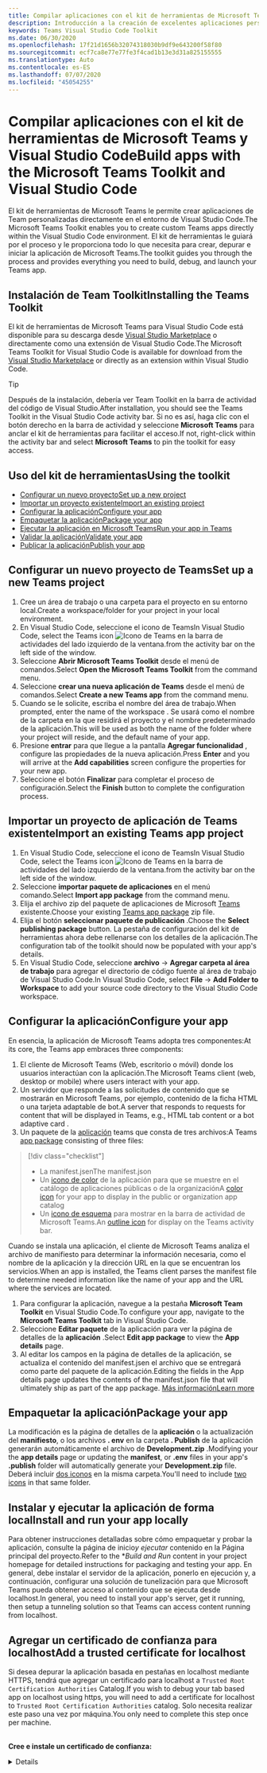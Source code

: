```yaml
---
title: Compilar aplicaciones con el kit de herramientas de Microsoft Teams y Visual Studio Code
description: Introducción a la creación de excelentes aplicaciones personalizadas directamente en Visual Studio Code con el kit de herramientas de Microsoft Teams
keywords: Teams Visual Studio Code Toolkit
ms.date: 06/30/2020
ms.openlocfilehash: 17f21d1656b32074318030b9df9e643200f58f80
ms.sourcegitcommit: ecf7ca8e77e77fe3f4cad1b13e3d31a825155555
ms.translationtype: Auto
ms.contentlocale: es-ES
ms.lasthandoff: 07/07/2020
ms.locfileid: "45054255"
---
```

# <a name="build-apps-with-the-microsoft-teams-toolkit-and-visual-studio-code"></a><span data-ttu-id="38f2e-104">Compilar aplicaciones con el kit de herramientas de Microsoft Teams y Visual Studio Code</span><span class="sxs-lookup"><span data-stu-id="38f2e-104">Build apps with the Microsoft Teams Toolkit and Visual Studio Code</span></span>

<span data-ttu-id="38f2e-105">El kit de herramientas de Microsoft Teams le permite crear aplicaciones de Team personalizadas directamente en el entorno de Visual Studio Code.</span><span class="sxs-lookup"><span data-stu-id="38f2e-105">The Microsoft Teams Toolkit enables you to create custom Teams apps directly within the Visual Studio Code environment.</span></span> <span data-ttu-id="38f2e-106">El kit de herramientas le guiará por el proceso y le proporciona todo lo que necesita para crear, depurar e iniciar la aplicación de Microsoft Teams.</span><span class="sxs-lookup"><span data-stu-id="38f2e-106">The toolkit guides you through the process and provides everything you need to build, debug, and launch your Teams app.</span></span>

## <a name="installing-the-teams-toolkit"></a><span data-ttu-id="38f2e-107">Instalación de Team Toolkit</span><span class="sxs-lookup"><span data-stu-id="38f2e-107">Installing the Teams Toolkit</span></span>

<span data-ttu-id="38f2e-108">El kit de herramientas de Microsoft Teams para Visual Studio Code está disponible para su descarga desde [Visual Studio Marketplace](https://aka.ms/teams-toolkit) o directamente como una extensión de Visual Studio Code.</span><span class="sxs-lookup"><span data-stu-id="38f2e-108">The Microsoft Teams Toolkit for Visual Studio Code is available for download from the [Visual Studio Marketplace](https://aka.ms/teams-toolkit) or directly as an extension within Visual Studio Code.</span></span>

> [!TIP]
> <span data-ttu-id="38f2e-109">Después de la instalación, debería ver Team Toolkit en la barra de actividad del código de Visual Studio.</span><span class="sxs-lookup"><span data-stu-id="38f2e-109">After installation, you should see the Teams Toolkit in the Visual Studio Code activity bar.</span></span> <span data-ttu-id="38f2e-110">Si no es así, haga clic con el botón derecho en la barra de actividad y seleccione **Microsoft Teams** para anclar el kit de herramientas para facilitar el acceso.</span><span class="sxs-lookup"><span data-stu-id="38f2e-110">If not, right-click within the activity bar and select **Microsoft Teams** to pin the toolkit for easy access.</span></span>

## <a name="using-the-toolkit"></a><span data-ttu-id="38f2e-111">Uso del kit de herramientas</span><span class="sxs-lookup"><span data-stu-id="38f2e-111">Using the toolkit</span></span>

- [<span data-ttu-id="38f2e-112">Configurar un nuevo proyecto</span><span class="sxs-lookup"><span data-stu-id="38f2e-112">Set up a new project</span></span>](#set-up-a-new-teams-project)
- [<span data-ttu-id="38f2e-113">Importar un proyecto existente</span><span class="sxs-lookup"><span data-stu-id="38f2e-113">Import an existing project</span></span>](#import-an-existing-teams-app-project)
- [<span data-ttu-id="38f2e-114">Configurar la aplicación</span><span class="sxs-lookup"><span data-stu-id="38f2e-114">Configure your app</span></span>](#configure-your-app)
- [<span data-ttu-id="38f2e-115">Empaquetar la aplicación</span><span class="sxs-lookup"><span data-stu-id="38f2e-115">Package your app</span></span>](#package-your-app)
- [<span data-ttu-id="38f2e-116">Ejecutar la aplicación en Microsoft Teams</span><span class="sxs-lookup"><span data-stu-id="38f2e-116">Run your app in Teams</span></span>](#run-your-app-in-teams)
- [<span data-ttu-id="38f2e-117">Validar la aplicación</span><span class="sxs-lookup"><span data-stu-id="38f2e-117">Validate your app</span></span>](#validate-your-app)
- [<span data-ttu-id="38f2e-118">Publicar la aplicación</span><span class="sxs-lookup"><span data-stu-id="38f2e-118">Publish your app</span></span>](#publish-your-app-to-teams)

## <a name="set-up-a-new-teams-project"></a><span data-ttu-id="38f2e-119">Configurar un nuevo proyecto de Teams</span><span class="sxs-lookup"><span data-stu-id="38f2e-119">Set up a new Teams project</span></span>

1. <span data-ttu-id="38f2e-120">Cree un área de trabajo o una carpeta para el proyecto en su entorno local.</span><span class="sxs-lookup"><span data-stu-id="38f2e-120">Create a workspace/folder for your project in your local environment.</span></span>
1. <span data-ttu-id="38f2e-121">En Visual Studio Code, seleccione el icono de Teams</span><span class="sxs-lookup"><span data-stu-id="38f2e-121">In Visual Studio Code, select the Teams icon</span></span> ![Icono de Teams](../assets/icons/favicon-16x16.png) <span data-ttu-id="38f2e-123">en la barra de actividades del lado izquierdo de la ventana.</span><span class="sxs-lookup"><span data-stu-id="38f2e-123">from the activity bar on the left side of the window.</span></span>
1. <span data-ttu-id="38f2e-124">Seleccione **Abrir Microsoft Teams Toolkit** desde el menú de comandos.</span><span class="sxs-lookup"><span data-stu-id="38f2e-124">Select **Open the Microsoft Teams Toolkit** from the command menu.</span></span>
1. <span data-ttu-id="38f2e-125">Seleccione **crear una nueva aplicación de Teams** desde el menú de comandos.</span><span class="sxs-lookup"><span data-stu-id="38f2e-125">Select **Create a new Teams app** from the command menu.</span></span>
1. <span data-ttu-id="38f2e-126">Cuando se le solicite, escriba el nombre del área de trabajo.</span><span class="sxs-lookup"><span data-stu-id="38f2e-126">When prompted, enter the name of the workspace .</span></span> <span data-ttu-id="38f2e-127">Se usará como el nombre de la carpeta en la que residirá el proyecto y el nombre predeterminado de la aplicación.</span><span class="sxs-lookup"><span data-stu-id="38f2e-127">This will be used as both the name of the folder where your project will reside, and the default name of your app.</span></span>
1. <span data-ttu-id="38f2e-128">Presione **entrar** para que llegue a la pantalla **Agregar funcionalidad** , configure las propiedades de la nueva aplicación.</span><span class="sxs-lookup"><span data-stu-id="38f2e-128">Press **Enter** and you will arrive at the **Add capabilities** screen configure the properties for your new app.</span></span>
1. <span data-ttu-id="38f2e-129">Seleccione el botón **Finalizar** para completar el proceso de configuración.</span><span class="sxs-lookup"><span data-stu-id="38f2e-129">Select the **Finish** button to complete the configuration process.</span></span>

## <a name="import-an-existing-teams-app-project"></a><span data-ttu-id="38f2e-130">Importar un proyecto de aplicación de Teams existente</span><span class="sxs-lookup"><span data-stu-id="38f2e-130">Import an existing Teams app project</span></span>

1. <span data-ttu-id="38f2e-131">En Visual Studio Code, seleccione el icono de Teams</span><span class="sxs-lookup"><span data-stu-id="38f2e-131">In Visual Studio Code, select the Teams icon</span></span> ![Icono de Teams](../assets/icons/favicon-16x16.png) <span data-ttu-id="38f2e-133">en la barra de actividades del lado izquierdo de la ventana.</span><span class="sxs-lookup"><span data-stu-id="38f2e-133">from the activity bar on the left side of the window.</span></span>
1. <span data-ttu-id="38f2e-134">Seleccione **importar paquete de aplicaciones** en el menú comando.</span><span class="sxs-lookup"><span data-stu-id="38f2e-134">Select **Import app package** from the command menu.</span></span>
1. <span data-ttu-id="38f2e-135">Elija el archivo zip del paquete de aplicaciones de Microsoft [Teams](../concepts/build-and-test/apps-package.md) existente.</span><span class="sxs-lookup"><span data-stu-id="38f2e-135">Choose your existing [Teams app package](../concepts/build-and-test/apps-package.md) zip file.</span></span>
1. <span data-ttu-id="38f2e-136">Elija el botón **seleccionar paquete de publicación** .</span><span class="sxs-lookup"><span data-stu-id="38f2e-136">Choose the **Select publishing package** button.</span></span> <span data-ttu-id="38f2e-137">La pestaña de configuración del kit de herramientas ahora debe rellenarse con los detalles de la aplicación.</span><span class="sxs-lookup"><span data-stu-id="38f2e-137">The configuration tab of the toolkit should now be populated with your app's details.</span></span>
1. <span data-ttu-id="38f2e-138">En Visual Studio Code, seleccione **archivo**  ->  **Agregar carpeta al área de trabajo** para agregar el directorio de código fuente al área de trabajo de Visual Studio Code.</span><span class="sxs-lookup"><span data-stu-id="38f2e-138">In Visual Studio Code, select **File** -> **Add Folder to Workspace** to add your source code directory to the Visual Studio Code workspace.</span></span>

## <a name="configure-your-app"></a><span data-ttu-id="38f2e-139">Configurar la aplicación</span><span class="sxs-lookup"><span data-stu-id="38f2e-139">Configure your app</span></span>

<span data-ttu-id="38f2e-140">En esencia, la aplicación de Microsoft Teams adopta tres componentes:</span><span class="sxs-lookup"><span data-stu-id="38f2e-140">At its core, the Teams app embraces three components:</span></span>

  1. <span data-ttu-id="38f2e-141">El cliente de Microsoft Teams (Web, escritorio o móvil) donde los usuarios interactúan con la aplicación.</span><span class="sxs-lookup"><span data-stu-id="38f2e-141">The Microsoft Teams client (web, desktop or mobile) where users interact with your app.</span></span>
  1. <span data-ttu-id="38f2e-142">Un servidor que responde a las solicitudes de contenido que se mostrarán en Microsoft Teams, por ejemplo, contenido de la ficha HTML o una tarjeta adaptable de bot.</span><span class="sxs-lookup"><span data-stu-id="38f2e-142">A server that responds to requests for content that will be displayed in Teams, e.g., HTML tab content or a bot adaptive card .</span></span>
  1. <span data-ttu-id="38f2e-143">Un paquete de la [aplicación](/concepts/build-and-test/apps-package.md) teams que consta de tres archivos:</span><span class="sxs-lookup"><span data-stu-id="38f2e-143">A Teams [app package](/concepts/build-and-test/apps-package.md) consisting of three files:</span></span>

  > [!div class="checklist"]
  >
  > - <span data-ttu-id="38f2e-144">La manifest.jsen</span><span class="sxs-lookup"><span data-stu-id="38f2e-144">The manifest.json</span></span> 
  > - <span data-ttu-id="38f2e-145">Un [icono de color](../resources/schema/manifest-schema.md#icons) de la aplicación para que se muestre en el catálogo de aplicaciones públicas o de la organización</span><span class="sxs-lookup"><span data-stu-id="38f2e-145">A [color icon](../resources/schema/manifest-schema.md#icons) for your app to display in the public or organization app catalog</span></span>
 > - <span data-ttu-id="38f2e-146">Un [icono de esquema](../resources/schema/manifest-schema.md#icons) para mostrar en la barra de actividad de Microsoft Teams.</span><span class="sxs-lookup"><span data-stu-id="38f2e-146">An [outline icon](../resources/schema/manifest-schema.md#icons) for display on the Teams activity bar.</span></span>

<span data-ttu-id="38f2e-147">Cuando se instala una aplicación, el cliente de Microsoft Teams analiza el archivo de manifiesto para determinar la información necesaria, como el nombre de la aplicación y la dirección URL en la que se encuentran los servicios.</span><span class="sxs-lookup"><span data-stu-id="38f2e-147">When an app is installed, the Teams client parses the manifest file to determine needed information like the name of your app and the URL where the services are located.</span></span>

1. <span data-ttu-id="38f2e-148">Para configurar la aplicación, navegue a la pestaña **Microsoft Team Toolkit** en Visual Studio Code.</span><span class="sxs-lookup"><span data-stu-id="38f2e-148">To configure your app, navigate to the **Microsoft Teams Toolkit** tab in Visual Studio Code.</span></span>
1. <span data-ttu-id="38f2e-149">Seleccione **Editar paquete** de la aplicación para ver la página de detalles de la **aplicación** .</span><span class="sxs-lookup"><span data-stu-id="38f2e-149">Select **Edit app package** to view the **App details** page.</span></span>
1. <span data-ttu-id="38f2e-150">Al editar los campos en la página de detalles de la aplicación, se actualiza el contenido del manifest.jsen el archivo que se entregará como parte del paquete de la aplicación.</span><span class="sxs-lookup"><span data-stu-id="38f2e-150">Editing the fields in the App details page updates the contents of the manifest.json file that will ultimately ship as part of the app package.</span></span> [<span data-ttu-id="38f2e-151">Más información</span><span class="sxs-lookup"><span data-stu-id="38f2e-151">Learn more</span></span>](https://aka.ms/teams-toolkit-manifest)

## <a name="package-your-app"></a><span data-ttu-id="38f2e-152">Empaquetar la aplicación</span><span class="sxs-lookup"><span data-stu-id="38f2e-152">Package your app</span></span>

<span data-ttu-id="38f2e-153">La modificación es la página de detalles de la **aplicación** o la actualización del **manifiesto**, o los archivos **. env** en la carpeta **. Publish** de la aplicación generarán automáticamente el archivo de **Development.zip** .</span><span class="sxs-lookup"><span data-stu-id="38f2e-153">Modifying your the **app details** page or updating the **manifest**, or **.env** files in your app's  **.publish** folder will automatically generate your **Development.zip** file.</span></span> <span data-ttu-id="38f2e-154">Deberá incluir [dos iconos](../concepts/build-and-test/apps-package.md#icons) en la misma carpeta.</span><span class="sxs-lookup"><span data-stu-id="38f2e-154">You'll need to include [two icons](../concepts/build-and-test/apps-package.md#icons) in that same folder.</span></span>

## <a name="install-and-run-your-app-locally"></a><span data-ttu-id="38f2e-155">Instalar y ejecutar la aplicación de forma local</span><span class="sxs-lookup"><span data-stu-id="38f2e-155">Install and run your app locally</span></span>

<span data-ttu-id="38f2e-156">Para obtener instrucciones detalladas sobre cómo empaquetar y probar la aplicación, consulte la página de inicio*y ejecutar* contenido en la Página principal del proyecto.</span><span class="sxs-lookup"><span data-stu-id="38f2e-156">Refer to the \**Build and Run* content in your project homepage for detailed instructions for packaging and testing your app.</span></span> <span data-ttu-id="38f2e-157">En general, debe instalar el servidor de la aplicación, ponerlo en ejecución y, a continuación, configurar una solución de tunelización para que Microsoft Teams pueda obtener acceso al contenido que se ejecuta desde localhost.</span><span class="sxs-lookup"><span data-stu-id="38f2e-157">In general, you need to install your app's server, get it running, then setup a tunneling solution so that Teams can access content running from localhost.</span></span>

## <a name="add-a-trusted-certificate-for-localhost"></a><span data-ttu-id="38f2e-158">Agregar un certificado de confianza para localhost</span><span class="sxs-lookup"><span data-stu-id="38f2e-158">Add a trusted certificate for localhost</span></span>

<span data-ttu-id="38f2e-159">Si desea depurar la aplicación basada en pestañas en localhost mediante HTTPS, tendrá que agregar un certificado para localhost a `Trusted Root Certification Authorities` Catalog.</span><span class="sxs-lookup"><span data-stu-id="38f2e-159">If you wish to debug your tab based app on localhost using https, you will need to add a certificate for localhost to `Trusted Root Certification Authorities` catalog.</span></span> <span data-ttu-id="38f2e-160">Solo necesita realizar este paso una vez por máquina.</span><span class="sxs-lookup"><span data-stu-id="38f2e-160">You only need to complete this step once per machine.</span></span></br></br>

<span data-ttu-id="38f2e-161">**Cree e instale un certificado de confianza:**
<details>
  </span><span class="sxs-lookup"><span data-stu-id="38f2e-161">**Create and install a trusted certificate:**
<details>
  </span></span><summary><span data-ttu-id="38f2e-162">Expandir aquí</span><span class="sxs-lookup"><span data-stu-id="38f2e-162">Expand here</span></span></summary>

* <span data-ttu-id="38f2e-163">Compilar y ejecutar la aplicación</span><span class="sxs-lookup"><span data-stu-id="38f2e-163">Build and run your app</span></span>
  * <span data-ttu-id="38f2e-164">Siga el instuctions en la sección **generar y ejecutar** del archivo README del proyecto para que se atienda desde https://localhost:3000/tab . Por lo general, esto implicará que se ejecute `npm install``npm start`</span><span class="sxs-lookup"><span data-stu-id="38f2e-164">Follow the instuctions in the **Build and Run** section of your project Readme so that it's being served from https://localhost:3000/tab. Generally, this will involve executing `npm install` then `npm start`</span></span>
  * <span data-ttu-id="38f2e-165">Navegar https://localhost:3000/tab desde Google Chrome</span><span class="sxs-lookup"><span data-stu-id="38f2e-165">Navigate to https://localhost:3000/tab from Google Chrome</span></span>

* <span data-ttu-id="38f2e-166">Adquirir el certificado SSL:</span><span class="sxs-lookup"><span data-stu-id="38f2e-166">Acquire the SSL certificate:</span></span>
  * <span data-ttu-id="38f2e-167">Abra la ventana herramientas de desarrollo de Chrome ( `ctrl + shift + i`  /  `cmd + option + i` ).</span><span class="sxs-lookup"><span data-stu-id="38f2e-167">Open the Chrome Developer Tools window (`ctrl + shift + i` / `cmd + option + i`).</span></span>
  * <span data-ttu-id="38f2e-168">Haga clic en la `Security` pestaña</span><span class="sxs-lookup"><span data-stu-id="38f2e-168">Click on the `Security` tab</span></span>
  * <span data-ttu-id="38f2e-169">Haga clic en `View certificate` y tendrá la opción de descargar el certificado, ya sea arrastrándolo al escritorio en OS X, o haciendo clic en la `Details` pestaña de Windows y haciendo clic en`Copy to File…`</span><span class="sxs-lookup"><span data-stu-id="38f2e-169">Click on `View certificate` and you’ll have the option to download the certificate — either by dragging it to your desktop in OS X, or by clicking on the `Details` tab in Windows and clicking `Copy to File…`</span></span>
  * <span data-ttu-id="38f2e-170">Asigne al archivo el nombre <*nada*>. cer y guárdelo en una carpeta que no requiera el consentimiento del administrador para realizar una acción de escritura.</span><span class="sxs-lookup"><span data-stu-id="38f2e-170">Name the file <*anything*>.cer and save it to a folder that doesn't require admin consent to perform a write action.</span></span>
  
* <span data-ttu-id="38f2e-171">Instalar el certificado en **Windows**</span><span class="sxs-lookup"><span data-stu-id="38f2e-171">Install the certificate on **Windows**</span></span>
  * <span data-ttu-id="38f2e-172">Elija la `DER encoded binary X.509 (.CER)` opción (la primera) y guárdela.</span><span class="sxs-lookup"><span data-stu-id="38f2e-172">Choose the `DER encoded binary X.509 (.CER)` option (the first one) and save it.</span></span>
  * <span data-ttu-id="38f2e-173">Haga doble clic en el certificado e instálelo.</span><span class="sxs-lookup"><span data-stu-id="38f2e-173">Double click on the certificate and install it.</span></span>
  * <span data-ttu-id="38f2e-174">Elección`Local Machine`</span><span class="sxs-lookup"><span data-stu-id="38f2e-174">Choose `Local Machine`</span></span>
  * <span data-ttu-id="38f2e-175">Anula`Place all certificates in the following store`</span><span class="sxs-lookup"><span data-stu-id="38f2e-175">Select `Place all certificates in the following store`</span></span>
  * <span data-ttu-id="38f2e-176">Elección`Trusted Root Certification Authorities`</span><span class="sxs-lookup"><span data-stu-id="38f2e-176">Choose `Trusted Root Certification Authorities`</span></span>
  * <span data-ttu-id="38f2e-177">Confirmar la instalación</span><span class="sxs-lookup"><span data-stu-id="38f2e-177">Confirm your installation</span></span>
  
* <span data-ttu-id="38f2e-178">Instalar el certificado **Mac OS X**</span><span class="sxs-lookup"><span data-stu-id="38f2e-178">Install the certificate **Mac OS X**</span></span>
  * <span data-ttu-id="38f2e-179">En OS X, abra la utilidad de acceso a llaves y seleccione en `System` el menú de la izquierda.</span><span class="sxs-lookup"><span data-stu-id="38f2e-179">On OS X, open the Keychain Access utility and select `System` from the menu on the left.</span></span> <span data-ttu-id="38f2e-180">Haga clic en el icono de candado para habilitar los cambios.</span><span class="sxs-lookup"><span data-stu-id="38f2e-180">Click the lock icon to enable changes.</span></span>
  * <span data-ttu-id="38f2e-181">Haga clic en el botón más cerca de la parte inferior para agregar un certificado nuevo y seleccione el `localhost.cer` archivo que arrastró al escritorio.</span><span class="sxs-lookup"><span data-stu-id="38f2e-181">Click the plus button near the bottom to add a new certificate, and select the `localhost.cer` file you dragged to the desktop.</span></span> <span data-ttu-id="38f2e-182">Haga clic `Always Trust` en el cuadro de diálogo que aparece.</span><span class="sxs-lookup"><span data-stu-id="38f2e-182">Click `Always Trust` in the dialog that appears.</span></span>
  * <span data-ttu-id="38f2e-183">Después de agregar el certificado a la cadena de claves del sistema, haga doble clic en el certificado y expanda la `Trust` sección de los detalles del certificado.</span><span class="sxs-lookup"><span data-stu-id="38f2e-183">After adding the certificate to the system keychain, double-click the certificate and expand the `Trust` section of the certificate details.</span></span> <span data-ttu-id="38f2e-184">Seleccione `Always Trust` para cada opción.</span><span class="sxs-lookup"><span data-stu-id="38f2e-184">Select `Always Trust` for every option.</span></span>

> [!IMPORTANT]
> <span data-ttu-id="38f2e-185">Si recibe una advertencia de certificado de seguridad, vaya a https://localhost:3000/tab . Si el sitio sigue sin ser de confianza, reinicie el equipo y el host local debería aceptarse como de confianza.</span><span class="sxs-lookup"><span data-stu-id="38f2e-185">If you receive a security certificate warning, navigate to https://localhost:3000/tab. If the site is still not trusted, reboot your machine and localhost should be accepted as trusted.</span></span>
</details>

## <a name="run-your-app-in-teams"></a><span data-ttu-id="38f2e-186">Ejecutar la aplicación en Microsoft Teams</span><span class="sxs-lookup"><span data-stu-id="38f2e-186">Run your app in Teams</span></span>
- <span data-ttu-id="38f2e-187">Requisitos previos:</span><span class="sxs-lookup"><span data-stu-id="38f2e-187">Prerequisites:</span></span>
  - [<span data-ttu-id="38f2e-188">Habilitar el modo de vista previa de desarrolladores de Microsoft Teams</span><span class="sxs-lookup"><span data-stu-id="38f2e-188">Enable Teams developer preview mode</span></span>](https://aka.ms/teams-toolkit-enable-devpreview)

1. <span data-ttu-id="38f2e-189">Navegue a la barra de actividades en el lado izquierdo de la ventana de Visual Studio Code.</span><span class="sxs-lookup"><span data-stu-id="38f2e-189">Navigate to the activity bar on the left side of the Visual Studio Code window.</span></span>
1. <span data-ttu-id="38f2e-190">Seleccione el icono **Ejecutar** para mostrar la vista **Ejecutar y depurar** .</span><span class="sxs-lookup"><span data-stu-id="38f2e-190">Select the **Run** icon to display the **Run and Debug** view.</span></span>
1. <span data-ttu-id="38f2e-191">También puede usar el método abreviado de teclado `Ctrl+Shift+D` .</span><span class="sxs-lookup"><span data-stu-id="38f2e-191">You can also use the keyboard shortcut `Ctrl+Shift+D`.</span></span>

## <a name="validate-your-app"></a><span data-ttu-id="38f2e-192">Validar la aplicación</span><span class="sxs-lookup"><span data-stu-id="38f2e-192">Validate your app</span></span>

<span data-ttu-id="38f2e-193">La página **validar** permite comprobar el paquete de la aplicación antes de enviar la aplicación a AppSource.</span><span class="sxs-lookup"><span data-stu-id="38f2e-193">The **Validate** page allows you to check your app package before submitting your app to AppSource.</span></span> <span data-ttu-id="38f2e-194">Simplemente cargue el paquete del manifiesto y la herramienta de validación comprobará la aplicación en todos los casos de prueba relacionados con el manifiesto.</span><span class="sxs-lookup"><span data-stu-id="38f2e-194">Simply upload the manifest package and the validation tool will check your app against all manifest related test cases.</span></span> <span data-ttu-id="38f2e-195">Para cada prueba con errores, la descripción proporciona un vínculo de documentación para ayudarle a corregir el error.</span><span class="sxs-lookup"><span data-stu-id="38f2e-195">For each failed tests, the description provides a documentation link to help you fix the error.</span></span> <span data-ttu-id="38f2e-196">Para las pruebas que son difíciles de automatizar, los detalles de la **lista de comprobación preliminar** 7 de los casos de prueba con errores más comunes, así como un vínculo a una lista de comprobación de envío completa.</span><span class="sxs-lookup"><span data-stu-id="38f2e-196">For the tests that are hard to automate, the **Preliminary checklist** details 7 of the most common failed test cases as well as link to a complete submission checklist.</span></span>

## <a name="publish-your-app-to-teams"></a><span data-ttu-id="38f2e-197">Publicar la aplicación en Teams</span><span class="sxs-lookup"><span data-stu-id="38f2e-197">Publish your app to Teams</span></span>

<span data-ttu-id="38f2e-198">En la Página principal de su proyecto, puede cargar su aplicación en un equipo, enviar la aplicación a la tienda de aplicaciones personalizada de la empresa para los usuarios de su organización o bien enviar la aplicación al origen de la aplicación para todos los usuarios de Microsoft Teams.</span><span class="sxs-lookup"><span data-stu-id="38f2e-198">On your project home page, you can upload your app to a team, submit your app to your company custom app store for users in your organization, or submit your app to App Source for all Teams users.</span></span> <span data-ttu-id="38f2e-199">El administrador de ti consultará estos envíos.</span><span class="sxs-lookup"><span data-stu-id="38f2e-199">Your IT admin will review these submissions.</span></span> <span data-ttu-id="38f2e-200">Puede volver a la página *publicar* para comprobar el estado del envío y saber si su administrador de ti aprobó o rechazó la aplicación. Aquí también puede ir a enviar actualizaciones a la aplicación o cancelar los envíos actualmente activos.</span><span class="sxs-lookup"><span data-stu-id="38f2e-200">You can return to the *Publish* page to check on your submission status and learn if your app was approved or rejected by your IT admin. This is also where you'll come to submit updates to your app or cancel any currently active submissions.</span></span>

> [!div class="nextstepaction"]
> [<span data-ttu-id="38f2e-201">Siguiente paso: mantenimiento y soporte de la aplicación publicada</span><span class="sxs-lookup"><span data-stu-id="38f2e-201">Next step: Maintaining and supporting your published app</span></span>](../concepts/deploy-and-publish/appsource/post-publish/overview.md)
